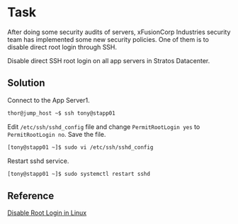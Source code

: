 # Task
After doing some security audits of servers, xFusionCorp Industries security team has implemented some new security policies. One of them is to disable direct root login through SSH.

Disable direct SSH root login on all app servers in Stratos Datacenter.

## Solution

Connect to the App Server1.
```sh
thor@jump_host ~$ ssh tony@stapp01
```

Edit `/etc/ssh/sshd_config` file and change `PermitRootLogin yes` to `PermitRootLogin no`. Save the file.
```sh
[tony@stapp01 ~]$ sudo vi /etc/ssh/sshd_config 
```

Restart sshd service.
```sh
[tony@stapp01 ~]$ sudo systemctl restart sshd
```
## Reference

[Disable Root Login in Linux](https://www.tecmint.com/disable-root-login-in-linux/)
